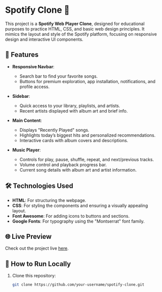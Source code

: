 # Spotify Clone 🎵

This project is a **Spotify Web Player Clone**, designed for educational purposes to practice HTML, CSS, and basic web design principles. It mimics the layout and style of the Spotify platform, focusing on responsive design and interactive UI components.

## 📑 Features

- **Responsive Navbar**:
  - Search bar to find your favorite songs.
  - Buttons for premium exploration, app installation, notifications, and profile access.

- **Sidebar**:
  - Quick access to your library, playlists, and artists.
  - Recent artists displayed with album art and brief info.

- **Main Content**:
  - Displays "Recently Played" songs.
  - Highlights today’s biggest hits and personalized recommendations.
  - Interactive cards with album covers and descriptions.

- **Music Player**:
  - Controls for play, pause, shuffle, repeat, and next/previous tracks.
  - Volume control and playback progress bar.
  - Current song details with album art and artist information.

## 🛠️ Technologies Used

- **HTML**: For structuring the webpage.
- **CSS**: For styling the components and ensuring a visually appealing layout.
- **Font Awesome**: For adding icons to buttons and sections.
- **Google Fonts**: For typography using the "Montserrat" font family.

## 🌐 Live Preview

Check out the project live [here](https://jatincodes-lab.github.io/Spotify-Clone-landing-page-/).

## 🚀 How to Run Locally

1. Clone this repository:
   ```bash
   git clone https://github.com/your-username/spotify-clone.git

